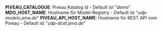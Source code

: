 
**PIVEAU_CATALOGUE**: Piveau Katalog id - Default ist "*demo*"
**MDO_HOST_NAME**: Hostname für Model-Registry - Default ist "*udp-models.jena.de*" 
**PIVEAU_API_HOST_NAME**: Hostname für REST API vom Piveau - Default ist "*udp-dcat.jena.de*" 